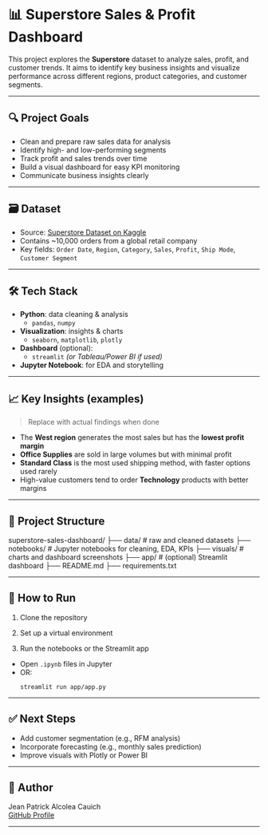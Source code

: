 # 📊 Superstore Sales & Profit Dashboard

This project explores the **Superstore** dataset to analyze sales, profit, and customer trends. It aims to identify key business insights and visualize performance across different regions, product categories, and customer segments.

---

## 🔍 Project Goals

- Clean and prepare raw sales data for analysis
- Identify high- and low-performing segments
- Track profit and sales trends over time
- Build a visual dashboard for easy KPI monitoring
- Communicate business insights clearly

---

## 🗃️ Dataset

- Source: [Superstore Dataset on Kaggle](https://www.kaggle.com/datasets/vivek468/superstore-dataset-final)
- Contains ~10,000 orders from a global retail company
- Key fields: `Order Date`, `Region`, `Category`, `Sales`, `Profit`, `Ship Mode`, `Customer Segment`

---

## 🛠️ Tech Stack

- **Python**: data cleaning & analysis
  - `pandas`, `numpy`
- **Visualization**: insights & charts
  - `seaborn`, `matplotlib`, `plotly`
- **Dashboard** (optional):
  - `streamlit` *(or Tableau/Power BI if used)*
- **Jupyter Notebook**: for EDA and storytelling

---

## 📈 Key Insights (examples)

> Replace with actual findings when done

- The **West region** generates the most sales but has the **lowest profit margin**
- **Office Supplies** are sold in large volumes but with minimal profit
- **Standard Class** is the most used shipping method, with faster options used rarely
- High-value customers tend to order **Technology** products with better margins

---

## 🚀 Project Structure

superstore-sales-dashboard/
├── data/ # raw and cleaned datasets
├── notebooks/ # Jupyter notebooks for cleaning, EDA, KPIs
├── visuals/ # charts and dashboard screenshots
├── app/ # (optional) Streamlit dashboard
├── README.md
├── requirements.txt


---

## 📂 How to Run

1. Clone the repository  

2. Set up a virtual environment  

3. Run the notebooks or the Streamlit app  
- Open `.ipynb` files in Jupyter
- OR:  
  ```
  streamlit run app/app.py
  ```

---

## ✅ Next Steps

- Add customer segmentation (e.g., RFM analysis)
- Incorporate forecasting (e.g., monthly sales prediction)
- Improve visuals with Plotly or Power BI

---

## 📌 Author

Jean Patrick Alcolea Cauich  
[GitHub Profile](https://github.com/Jean-Patrick-Alcolea)

---
